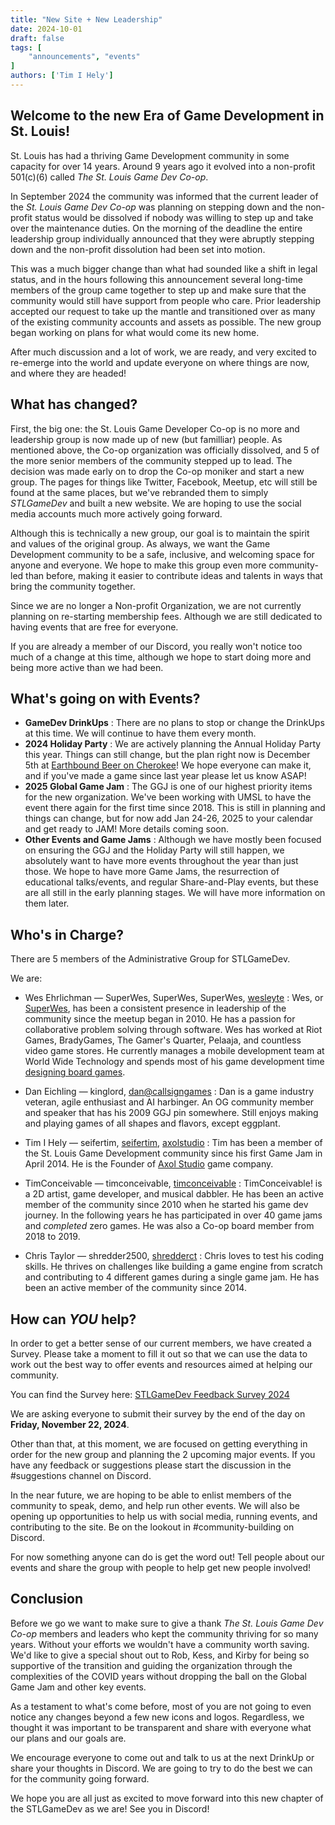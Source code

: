 ```yaml
---
title: "New Site + New Leadership"
date: 2024-10-01
draft: false
tags: [
    "announcements", "events"
]
authors: ['Tim I Hely']
---
```


## Welcome to the new Era of Game Development in St. Louis!

St. Louis has had a thriving Game Development community in some capacity for over 14 years. Around 9 years ago it evolved into a non-profit 501(c)(6) called *The St. Louis Game Dev Co-op*.

In September 2024 the community was informed that the current leader of the *St. Louis Game Dev Co-op* was planning on stepping down and the non-profit status would be dissolved if nobody was willing to step up and take over the maintenance duties. On the morning of the deadline the entire leadership group individually announced that they were abruptly stepping down and the non-profit dissolution had been set into motion.

This was a much bigger change than what had sounded like a shift in legal status, and in the hours following this announcement several long-time members of the group came together to step up and make sure that the community would still have support from people who care. Prior leadership accepted our request to take up the mantle and transitioned over as many of the existing community accounts and assets as possible. The new group began working on plans for what would come its new home.

After much discussion and a lot of work, we are ready, and very excited to re-emerge into the world and update everyone on where things are now, and where they are headed!

## What has changed?

First, the big one: the St. Louis Game Developer Co-op is no more and leadership group is now made up of new (but familliar) people. As mentioned above, the Co-op organization was officially dissolved, and 5 of the more senior members of the community stepped up to lead. The decision was made early on to drop the Co-op moniker and start a new group. The pages for things like Twitter, Facebook, Meetup, etc will still be found at the same places, but we've rebranded them to simply *STLGameDev* and built a new website. We are hoping to use the social media accounts much more actively going forward.

Although this is technically a new group, our goal is to maintain the spirit and values of the original group. As always, we want the Game Development community to be a safe, inclusive, and welcoming space for anyone and everyone. We hope to make this group even more community-led than before, making it easier to contribute ideas and talents in ways that bring the community together.

Since we are no longer a Non-profit Organization, we are not currently planning on re-starting membership fees. Although we are still dedicated to having events that are free for everyone.

If you are already a member of our Discord, you really won't notice too much of a change at this time, although we hope to start doing more and being more active than we had been.

## What's going on with Events?

- **GameDev DrinkUps**
  : There are no plans to stop or change the DrinkUps at this time. We will continue to have them every month.
- **2024 Holiday Party**
  : We are actively planning the Annual Holiday Party this year. Things can still change, but the plan right now is December 5th at [Earthbound Beer on Cherokee](https://maps.app.goo.gl/CUV5eVqjYPWMsNey5)! We hope everyone can make it, and if you've made a game since last year please let us know ASAP!
- **2025 Global Game Jam**
  : The GGJ is one of our highest priority items for the new organization. We've been working with UMSL to have the event there again for the first time since 2018. This is still in planning and things can change, but for now add Jan 24-26, 2025 to your calendar and get ready to JAM! More details coming soon.
- **Other Events and Game Jams**
  : Although we have mostly been focused on ensuring the GGJ and the Holiday Party will still happen, we absolutely want to have more events throughout the year than just those. We hope to have more Game Jams, the resurrection of educational talks/events, and regular Share-and-Play events, but these are all still in the early planning stages. We will have more information on them later.

## Who's in Charge?

There are 5 members of the Administrative Group for STLGameDev.

We are:

- Wes Ehrlichman &mdash; <i class="i fa-brands fa-discord"></i> SuperWes, <i class="fa-brands fa-xbox"></i> SuperWes, <i class="fa-brands fa-playstation"></i> SuperWes, [<i class="fa-brands fa-x-twitter"></i> wesleyte](https://www.x.com/wesleyte)
  : Wes, or [SuperWes](https://www.superwes.com/), has been a consistent presence in leadership of the community since the meetup began in 2010. He has a passion for collaborative problem solving through software. Wes has worked at Riot Games, BradyGames, The Gamer's Quarter, Pelaaja, and countless video game stores. He currently manages a mobile development team at World Wide Technology and spends most of his game development time [designing board games](https://midnightlaunchgames.com/).

- Dan Eichling &mdash; <i class="i fa-brands fa-discord"></i> kinglord, [<i class="fa-sharp-duotone fa-solid fa-mailbox"></i> dan@callsigngames](mailto:dan@callsigngames.com)
  : Dan is a game industry veteran, agile enthusiast and AI harbinger. An OG community member and speaker that has his 2009 GGJ pin somewhere. Still enjoys making and playing games of all shapes and flavors, except eggplant.

- Tim I Hely &mdash; <i class="i fa-brands fa-discord"></i> seifertim, [<i class="i fa-brands fa-itch-io"></i> seifertim](https://seifertim.itch.io/), [<i class="i fa-brands fa-itch-io"></i> axolstudio](https://axolstudio.itch.io/)
  : Tim has been a member of the St. Louis Game Development community since his first Game Jam in April 2014. He is the Founder of [Axol Studio](https://axolstudio.com) game company.

- TimConceivable &mdash; <i class="i fa-brands fa-discord"></i> timconceivable, [<i class="i fa-brands fa-itch-io"></i> timconceivable](https://timconceivable.itch.io/)
  : TimConceivable! is a 2D artist, game developer, and musical dabbler. He has been an active member of the community since 2010 when he started his game dev journey. In the following years he has participated in over 40 game jams and *completed* zero games. He was also a Co-op board member from 2018 to 2019.
  
- Chris Taylor &mdash; <i class="i fa-brands fa-discord"></i> shredder2500, [<i class="i fa-brands fa-itch-io"></i> shredderct](https://shredderct.itch.io/)
  : Chris loves to test his coding skills. He thrives on challenges like building a game engine from scratch and contributing to 4 different games during a single game jam.  He has been an active member of the community since 2014.

## How can *YOU* help?

In order to get a better sense of our current members, we have created a Survey. Please take a moment to fill it out so that we can use the data to work out the best way to offer events and resources aimed at helping our community.

You can find the Survey here: [STLGameDev Feedback Survey 2024](https://forms.gle/8yw88DMSQiErQTnS9)

We are asking everyone to submit their survey by the end of the day on **Friday, November 22, 2024**.

Other than that, at this moment, we are focused on getting everything in order for the new group and planning the 2 upcoming major events. If you have any feedback or suggestions please start the discussion in the #suggestions channel on Discord.

In the near future, we are hoping to be able to enlist members of the community to speak, demo, and help run other events. We will also be opening up opportunities to help us with social media, running events, and contributing to the site. Be on the lookout in #community-building on Discord.

For now something anyone can do is get the word out! Tell people about our events and share the group with people to help get new people involved!

## Conclusion

Before we go we want to make sure to give a thank *The St. Louis Game Dev Co-op* members and leaders who kept the community thriving for so many years. Without your efforts we wouldn't have a community worth saving. We'd like to give a special shout out to Rob, Kess, and Kirby for being so supportive of the transition and guiding the organization through the complexities of the COVID years without dropping the ball on the Global Game Jam and other key events.

As a testament to what's come before, most of you are not going to even notice any changes beyond a few new icons and logos. Regardless, we thought it was important to be transparent and share with everyone what our plans and our goals are.

We encourage everyone to come out and talk to us at the next DrinkUp or share your thoughts in Discord. We are going to try to do the best we can for the community going forward.

We hope you are all just as excited to move forward into this new chapter of the STLGameDev as we are! See you in Discord!
